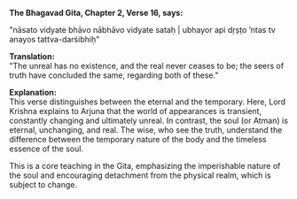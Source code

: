 **The Bhagavad Gita, Chapter 2, Verse 16, says:**       

"nāsato vidyate bhāvo nābhāvo vidyate sataḥ | ubhayor api dṛṣṭo ’ntas tv anayos tattva-darśibhiḥ"

**Translation:**     
"The unreal has no existence, and the real never ceases to be; the seers of truth have concluded the same, regarding both of these."

**Explanation:**     
This verse distinguishes between the eternal and the temporary. Here, Lord Krishna explains to Arjuna that the world of appearances is transient, constantly changing and ultimately unreal. In contrast, the soul (or Atman) is eternal, unchanging, and real. The wise, who see the truth, understand the difference between the temporary nature of the body and the timeless essence of the soul.

This is a core teaching in the Gita, emphasizing the imperishable nature of the soul and encouraging detachment from the physical realm, which is subject to change.
